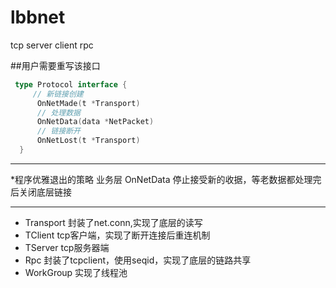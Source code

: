 # lbbnet
tcp server client rpc

##用户需要重写该接口

```go
 type Protocol interface {
     // 新链接创建
      OnNetMade(t *Transport)
      // 处理数据
      OnNetData(data *NetPacket)
      // 链接断开
      OnNetLost(t *Transport)
  }
```
---------------------------------------

*程序优雅退出的策略
	业务层 OnNetData 停止接受新的收据，等老数据都处理完后关闭底层链接

---------------------------------------
* Transport 封装了net.conn,实现了底层的读写
* TClient tcp客户端，实现了断开连接后重连机制
* TServer tcp服务器端
* Rpc 封装了tcpclient，使用seqid，实现了底层的链路共享
* WorkGroup 实现了线程池

